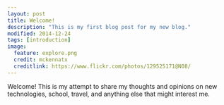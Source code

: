 ```yaml
---
layout: post
title: Welcome!
description: "This is my first blog post for my new blog."
modified: 2014-12-24
tags: [introduction]
image:
  feature: explore.png
  credit: mckennatx
  creditlink: https://www.flickr.com/photos/129525171@N08/
---
```


Welcome! This is my attempt to share my thoughts and opinions on new technologies, school, travel, and anything else that might interest me.
